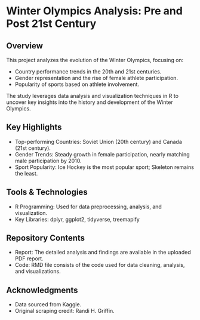 # Winter Olympics Analysis: Pre and Post 21st Century

## Overview
This project analyzes the evolution of the Winter Olympics, focusing on:
  - Country performance trends in the 20th and 21st centuries.
  - Gender representation and the rise of female athlete participation.
  - Popularity of sports based on athlete involvement.

The study leverages data analysis and visualization techniques in R to uncover key insights into the history and development of the Winter Olympics.

## Key Highlights

  - Top-performing Countries: Soviet Union (20th century) and Canada (21st century).
  - Gender Trends: Steady growth in female participation, nearly matching male participation by 2010.
  - Sport Popularity: Ice Hockey is the most popular sport; Skeleton remains the least.

## Tools & Technologies

  - R Programming: Used for data preprocessing, analysis, and visualization.
  - Key Libraries: dplyr, ggplot2, tidyverse, treemapify

## Repository Contents

  - Report: The detailed analysis and findings are available in the uploaded PDF report.
  - Code: RMD file consists of the code used for data cleaning, analysis, and visualizations.

## Acknowledgments
  - Data sourced from Kaggle.
  - Original scraping credit: Randi H. Griffin.
